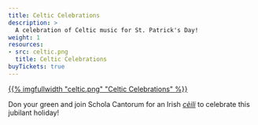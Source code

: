 ```yaml
---
title: Celtic Celebrations
description: >
  A celebration of Celtic music for St. Patrick's Day!
weight: 1
resources:
- src: celtic.png
  title: Celtic Celebrations
buyTickets: true
---
```


<a href="/concerts/celtic/">{{% imgfullwidth "celtic.png" "Celtic Celebrations" %}}</a>

Don your green and join Schola Cantorum for an Irish <a href="/concerts/celtic/">_c&egrave;ili_</a> to celebrate this jubilant holiday!
